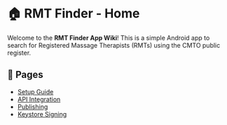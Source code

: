 # 🏠 RMT Finder - Home

Welcome to the **RMT Finder App Wiki**! This is a simple Android app to search for Registered Massage Therapists (RMTs) using the CMTO public register.

## 📖 Pages
- [Setup Guide](Setup-Guide)
- [API Integration](API-Integration)
- [Publishing](Publishing)
- [Keystore Signing](Keystore-Signing)
